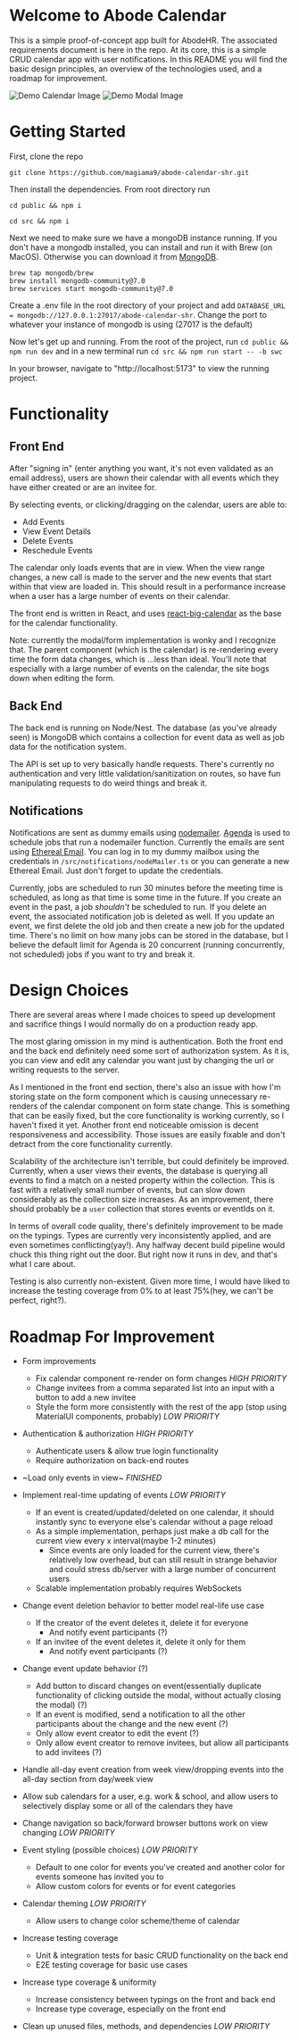 # Welcome to Abode Calendar

This is a simple proof-of-concept app built for AbodeHR. The associated requirements document is here in the repo. At its core, this is a simple CRUD calendar app with user notifications. In this README you will find the basic design principles, an overview of the technologies used, and a roadmap for improvement.

![Demo Calendar Image](https://github.com/magiama9/abode-calendar-shr/blob/post-submit/documents/abode-calendar-shr-demo-styled.png)
![Demo Modal Image](https://github.com/magiama9/abode-calendar-shr/blob/post-submit/documents/abode-calendar-shr-demo-styled-modal.png)

# Getting Started

First, clone the repo

```
git clone https://github.com/magiama9/abode-calendar-shr.git
```

Then install the dependencies. From root directory run

```
cd public && npm i
```

```
cd src && npm i
```

Next we need to make sure we have a mongoDB instance running. If you don't have a mongodb installed, you can install and run it with Brew (on MacOS). Otherwise you can download it from [MongoDB](https://www.mongodb.com/docs/manual/installation/).

```
brew tap mongodb/brew
brew install mongodb-community@7.0
brew services start mongodb-community@7.0
```

Create a .env file in the root directory of your project and add `DATABASE_URL = mongodb://127.0.0.1:27017/abode-calendar-shr`. Change the port to whatever your instance of mongodb is using (27017 is the default)

Now let's get up and running. From the root of the project, run `cd public && npm run dev` and in a new terminal run `cd src && npm run start -- -b swc`

In your browser, navigate to "http://localhost:5173" to view the running project.

# Functionality

## Front End

After "signing in" (enter anything you want, it's not even validated as an email address), users are shown their calendar with all events which they have either created or are an invitee for.

By selecting events, or clicking/dragging on the calendar, users are able to:

- Add Events
- View Event Details
- Delete Events
- Reschedule Events

The calendar only loads events that are in view. When the view range changes, a new call is made to the server and the new events that start within that view are loaded in. This should result in a performance increase when a user has a large number of events on their calendar.

The front end is written in React, and uses [react-big-calendar](https://github.com/jquense/react-big-calendar) as the base for the calendar functionality.

Note: currently the modal/form implementation is wonky and I recognize that. The parent component (which is the calendar) is re-rendering every time the form data changes, which is ...less than ideal. You'll note that especially with a large number of events on the calendar, the site bogs down when editing the form.

## Back End

The back end is running on Node/Nest. The database (as you've already seen) is MongoDB which contains a collection for event data as well as job data for the notification system.

The API is set up to very basically handle requests. There's currently no authentication and very little validation/sanitization on routes, so have fun manipulating requests to do weird things and break it.

## Notifications

Notifications are sent as dummy emails using [nodemailer](https://nodemailer.com/). [Agenda](https://github.com/agenda/agenda) is used to schedule jobs that run a nodemailer function. Currently the emails are sent using [Ethereal Email](https://ethereal.email/). You can log in to my dummy mailbox using the credentials in `/src/notifications/nodeMailer.ts` or you can generate a new Ethereal Email. Just don't forget to update the credentials.

Currently, jobs are scheduled to run 30 minutes before the meeting time is scheduled, as long as that time is some time in the future. If you create an event in the past, a job _shouldn't_ be scheduled to run. If you delete an event, the associated notification job is deleted as well. If you update an event, we first delete the old job and then create a new job for the updated time. There's no limit on how many jobs can be stored in the database, but I believe the default limit for Agenda is 20 concurrent (running concurrently, not scheduled) jobs if you want to try and break it.

# Design Choices

There are several areas where I made choices to speed up development and sacrifice things I would normally do on a production ready app.

The most glaring omission in my mind is authentication. Both the front end and the back end definitely need some sort of authorization system. As it is, you can view and edit any calendar you want just by changing the url or writing requests to the server.

As I mentioned in the front end section, there's also an issue with how I'm storing state on the form component which is causing unnecessary re-renders of the calendar component on form state change. This is something that can be easily fixed, but the core functionality is working currently, so I haven't fixed it yet. Another front end noticeable omission is decent responsiveness and accessibility. Those issues are easily fixable and don't detract from the core functionality currently.

Scalability of the architecture isn't terrible, but could definitely be improved. Currently, when a user views their events, the database is querying all events to find a match on a nested property within the collection. This is fast with a relatively small number of events, but can slow down considerably as the collection size increases. As an improvement, there should probably be a `user` collection that stores events or eventIds on it.

In terms of overall code quality, there's definitely improvement to be made on the typings. Types are currently very inconsistently applied, and are even sometimes conflicting(yay!). Any halfway decent build pipeline would chuck this thing right out the door. But right now it runs in dev, and that's what I care about.

Testing is also currently non-existent. Given more time, I would have liked to increase the testing coverage from 0% to at least 75%(hey, we can't be perfect, right?).

# Roadmap For Improvement

- Form improvements
    - Fix calendar component re-render on form changes _HIGH PRIORITY_
    - Change invitees from a comma separated list into an input with a button to add a new invitee
    - Style the form more consistently with the rest of the app (stop using MaterialUI components, probably) _LOW PRIORITY_

- Authentication & authorization _HIGH PRIORITY_
  - Authenticate users & allow true login functionality
  - Require authorization on back-end routes

- ~Load only events in view~ _FINISHED_

- Implement real-time updating of events _LOW PRIORITY_
    - If an event is created/updated/deleted on one calendar, it should instantly sync to everyone else's calendar without a page reload
    - As a simple implementation, perhaps just make a db call for the current view every x interval(maybe 1-2 minutes)
        - Since events are only loaded for the current view, there's relatively low overhead, but can still result in strange behavior and could stress db/server with a large number of concurrent users
    - Scalable implementation probably requires WebSockets

- Change event deletion behavior to better model real-life use case
  - If the creator of the event deletes it, delete it for everyone
    - And notify event participants (?)
  - If an invitee of the event deletes it, delete it only for them
    - And notify event participants (?)

- Change event update behavior (?)
  - Add button to discard changes on event(essentially duplicate functionality of clicking outside the modal, without actually closing the modal) (?)
  - If an event is modified, send a notification to all the other participants about the change and the new event (?)
  - Only allow event creator to edit the event (?)
  - Only allow event creator to remove invitees, but allow all participants to add invitees (?)

- Handle all-day event creation from week view/dropping events into the all-day section from day/week view

- Allow sub calendars for a user, e.g. work & school, and allow users to selectively display some or all of the calendars they have

- Change navigation so back/forward browser buttons work on view changing _LOW PRIORITY_

- Event styling (possible choices) _LOW PRIORITY_
  - Default to one color for events you've created and another color for events someone has invited you to
  - Allow custom colors for events or for event categories

- Calendar theming _LOW PRIORITY_
  - Allow users to change color scheme/theme of calendar

- Increase testing coverage
  - Unit & integration tests for basic CRUD functionality on the back end
  - E2E testing coverage for basic use cases

- Increase type coverage & uniformity
  - Increase consistency between typings on the front and back end
  - Increase type coverage, especially on the front end

- Clean up unused files, methods, and dependencies _LOW PRIORITY_
